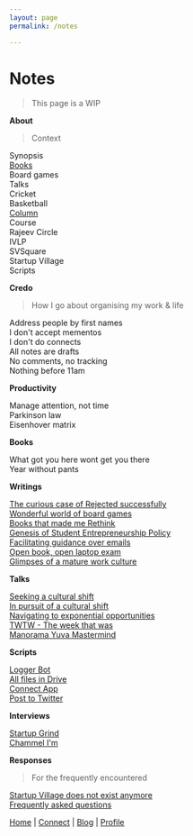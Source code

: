 ```yaml
---
layout: page
permalink: /notes

---
```


# Notes

> This page is a WIP

**About**

> Context

Synopsis <br>
[Books](https://medium.com/@sijokuruvilla/books-e3696a310a12) <br>
Board games <br>
Talks <br>
Cricket <br>
Basketball <br>
[Column](https://notes.sijokuruvilla.in/number-column-maatrbhuumi)<br>
Course <br>
Rajeev Circle <br>
IVLP <br>
SVSquare <br>
Startup Village <br>
Scripts <br>

**Credo**

> How I go about organising my work & life

Address people by first names <br>
I don't accept mementos <br>
I don't do connects <br>
All notes are drafts <br>
No comments, no tracking <br>
Nothing before 11am <br>

**Productivity**

Manage attention, not time <br>
Parkinson law <br>
Eisenhover matrix <br>

**Books**

What got you here wont get you there <br>
Year without pants

**Writings**

[The curious case of Rejected successfully](https://medium.com/@sijokuruvilla/the-curious-case-of-rejected-successfully-399c9cd0599e) <br>
[Wonderful world of board games](https://medium.com/@sijokuruvilla/wonderful-world-of-strategy-board-games-4227a40626df)<br>
[Books that made me Rethink](https://notes.sijokuruvilla.in/books-that-made-me-rethink)<br>
[Genesis of Student Entrepreneurship Policy](https://medium.com/@sijokuruvilla/genesis-of-sep-6453d840c086)<br>
[Facilitating guidance over emails](https://medium.com/@sijokuruvilla/wetech-qualcomm-scholarship-65a85e8e3ab0)<br>
[Open book, open laptop exam](https://notes.sijokuruvilla.in/number-ent101-end-term-exam)<br>
[Glimpses of a mature work culture](https://notes.sijokuruvilla.in/glimpses-of-a-mature-work-culture)<br>

**Talks**

[Seeking a cultural shift](https://www.youtube.com/watch?v=lZIc0ygfsJ0)<br>
[In pursuit of a cultural shift](https://www.youtube.com/watch?v=N4gYz51OYAs)<br>
[Navigating to exponential opportunities](https://www.youtube.com/watch?v=gIR2T1LAZjs)<br>
[TWTW - The week that was](https://www.youtube.com/watch?v=UD64fm8LPDk)<br>
[Manorama Yuva Mastermind](https://www.youtube.com/watch?v=XZKL2JGNM3M)<br>

**Scripts**

[Logger Bot](https://notes.sijokuruvilla.in/telegram-logger-bot)<br>
[All files in Drive](https://notes.sijokuruvilla.in/script-all-files-in-drive)<br>
[Connect App](https://notes.sijokuruvilla.in/script-connect-app)<br>
[Post to Twitter](https://notes.sijokuruvilla.in/script-post-to-twitter)<br>

**Interviews**

[Startup Grind](https://www.youtube.com/watch?v=jMv5LJzaRKU)<br>
[Chammel I'm](https://www.youtube.com/watch?v=l5dQ9MMs0Ss) <br>

**Responses**

> For the frequently encountered

[Startup Village does not exist anymore](https://medium.com/@sijokuruvilla/i-receive-several-queries-related-to-startup-village-3383e324a346)<br>
[Frequently asked questions](https://www.sijokuruvilla.in/faq)<br>

[Home](https://www.sijokuruvilla.in/) \| [Connect](https://www.sijokuruvilla.in/connect) \| [Blog](http://notes.sijokuruvilla.in/)  \| [Profile](https://www.sijokuruvilla.in/profile)


<!--

Know
Connect 

Connect
Now
About
 
Writings
Columns
Rethink

Books
Boardgames
Productivity

Talks
Media
Work

Index

* About me
* What am I upto now
* Best way to reach me

Credo

* I still receive queries from Startup Village
* I don't accept mementos
* I don't read newspapers

Articles

* Articles
* Rethink manifesto
* Personal credo

-->